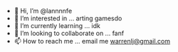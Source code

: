 - 👋 Hi, I’m @lannnnfe
- 👀 I’m interested in ... arting gamesdo 
- 🌱 I’m currently learning ... idk
- 💞️ I’m looking to collaborate on ... fanf
- 📫 How to reach me ... email me warrenlj@gmail.com

<!---
lannnnfe/lannnnfe is a ✨ special ✨ repository because its `README.md` (this file) appears on your GitHub profile.
You can click the Preview link to take a look at your changes.
--->
